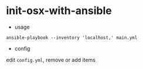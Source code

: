 # init-osx-with-ansible

* usage

```
ansible-playbook --inventory 'localhost,' main.yml
```

* config

edit `config.yml`, remove or add items
